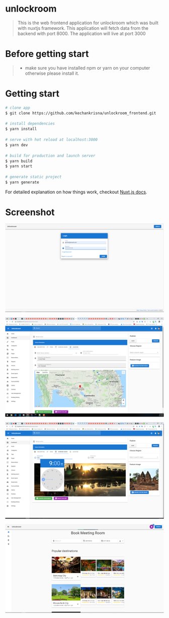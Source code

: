 # unlockroom

> This is the web frontend application for unlockroom which was built with nuxtjs framework. This application will fetch data from the backend with port 8000. The application will live at port 3000

# Before getting start
> - make sure you have installed npm or yarn on your computer otherwise please install it.

# Getting start

``` bash
# clone app
$ git clone https://github.com/kechankrisna/unlockroom_frontend.git

# install dependencies
$ yarn install

# serve with hot reload at localhost:3000
$ yarn dev

# build for production and launch server
$ yarn build
$ yarn start

# generate static project
$ yarn generate
```

For detailed explanation on how things work, checkout [Nuxt.js docs](https://nuxtjs.org).

# Screenshot

![Screenshot1](https://raw.githubusercontent.com/kechankrisna/unlockroom_frontend/master/screens/screenshot1.png)

![Screenshot2](https://raw.githubusercontent.com/kechankrisna/unlockroom_frontend/master/screens/screenshot2.png)

![Screenshot3](https://raw.githubusercontent.com/kechankrisna/unlockroom_frontend/master/screens/screenshot3.png)

![Screenshot4](https://raw.githubusercontent.com/kechankrisna/unlockroom_frontend/master/screens/screenshot4.png)
